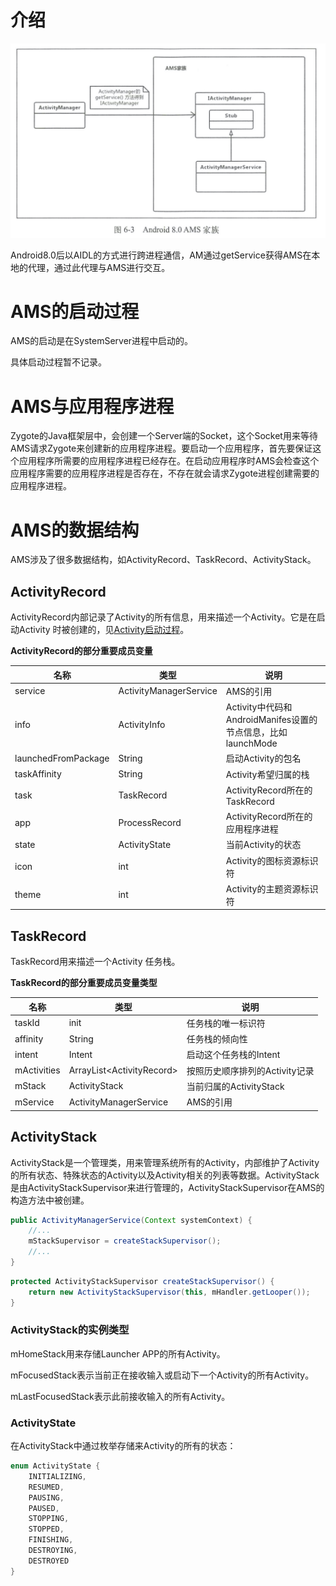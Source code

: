 # 介绍

![3](assets/3.jpg)

Android8.0后以AIDL的方式进行跨进程通信，AM通过getService获得AMS在本地的代理，通过此代理与AMS进行交互。

# AMS的启动过程

AMS的启动是在SystemServer进程中启动的。

具体启动过程暂不记录。

# AMS与应用程序进程

Zygote的Java框架层中，会创建一个Server端的Socket，这个Socket用来等待AMS请求Zygote来创建新的应用程序进程。要启动一个应用程序，首先要保证这个应用程序所需要的应用程序进程已经存在。在启动应用程序时AMS会检查这个应用程序需要的应用程序进程是否存在，不存在就会请求Zygote进程创建需要的应用程序进程。

# AMS的数据结构

AMS涉及了很多数据结构，如ActivityRecord、TaskRecord、ActivityStack。

## ActivityRecord

ActivityRecord内部记录了Activity的所有信息，用来描述一个Activity。它是在启动Activity 时被创建的，见[Activity启动过程](Activity启动过程.md)。

**ActivityRecord的部分重要成员变量**

| 名称                | 类型                   | 说明                                                         |
| ------------------- | ---------------------- | ------------------------------------------------------------ |
| service             | ActivityManagerService | AMS的引用                                                    |
| info                | ActivityInfo           | Activity中代码和AndroidManifes设置的节点信息，比如launchMode |
| launchedFromPackage | String                 | 启动Activity的包名                                           |
| taskAffinity        | String                 | Activity希望归属的栈                                         |
| task                | TaskRecord             | ActivityRecord所在的TaskRecord                               |
| app                 | ProcessRecord          | ActivityRecord所在的应用程序进程                             |
| state               | ActivityState          | 当前Activity的状态                                           |
| icon                | int                    | Activity的图标资源标识符                                     |
| theme               | int                    | Activity的主题资源标识符                                     |

## TaskRecord

TaskRecord用来描述一个Activity 任务栈。

**TaskRecord的部分重要成员变量类型**

| 名称        | 类型                        | 说明                           |
| ----------- | --------------------------- | ------------------------------ |
| taskId      | init                        | 任务栈的唯一标识符             |
| affinity    | String                      | 任务栈的倾向性                 |
| intent      | Intent                      | 启动这个任务栈的Intent         |
| mActivities | ArrayList\<ActivityRecord\> | 按照历史顺序排列的Activity记录 |
| mStack      | ActivityStack               | 当前归属的ActivityStack        |
| mService    | ActivityManagerService      | AMS的引用                      |

## ActivityStack

ActivityStack是一个管理类，用来管理系统所有的Activity，内部维护了Activity的所有状态、特殊状态的Activity以及Activity相关的列表等数据。ActivityStack是由ActivityStackSupervisor来进行管理的，ActivityStackSupervisor在AMS的构造方法中被创建。

```java
public ActivityManagerService(Context systemContext) {
    //...
    mStackSupervisor = createStackSupervisor();
    //...
}
```

```java
protected ActivityStackSupervisor createStackSupervisor() {
    return new ActivityStackSupervisor(this, mHandler.getLooper());
}
```

### ActivityStack的实例类型

mHomeStack用来存储Launcher APP的所有Activity。

mFocusedStack表示当前正在接收输入或启动下一个Activity的所有Activity。

mLastFocusedStack表示此前接收输入的所有Activity。

### ActivityState

在ActivityStack中通过枚举存储来Activity的所有的状态：

```java
enum ActivityState {
    INITIALIZING,
    RESUMED,
    PAUSING,
    PAUSED,
    STOPPING,
    STOPPED,
    FINISHING,
    DESTROYING,
    DESTROYED
}
```
